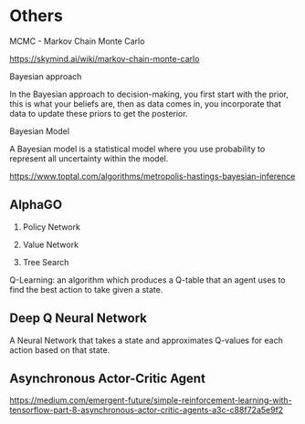# Others

MCMC - Markov Chain Monte Carlo

https://skymind.ai/wiki/markov-chain-monte-carlo

Bayesian approach

In the Bayesian approach to decision-making, you first start with the prior, this is what your beliefs are, then as data comes in, you incorporate that data to update these priors to get the posterior.

Bayesian Model

A Bayesian model is a statistical model where you use probability to represent all uncertainty within the model.

https://www.toptal.com/algorithms/metropolis-hastings-bayesian-inference

## AlphaGO

1. Policy Network

2. Value Network

3. Tree Search

Q-Learning: an algorithm which produces a Q-table that an agent uses to find the best action to take given a state.

## Deep Q Neural Network

A Neural Network that takes a state and approximates Q-values for each action based on that state.

## Asynchronous Actor-Critic Agent

https://medium.com/emergent-future/simple-reinforcement-learning-with-tensorflow-part-8-asynchronous-actor-critic-agents-a3c-c88f72a5e9f2
